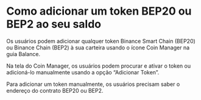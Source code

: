 # Como adicionar um token BEP20 ou BEP2 ao seu saldo

Os usuários podem adicionar qualquer token Binance Smart Chain (BEP20) ou Binance Chain (BEP2) à sua carteira usando o ícone Coin Manager na guia Balance.

Na tela do Coin Manager, os usuários podem procurar e ativar o token ou adicioná-lo manualmente usando a opção “Adicionar Token”.

Para adicionar um token manualmente, os usuários precisam saber o endereço do contrato BEP20 ou BEP2.